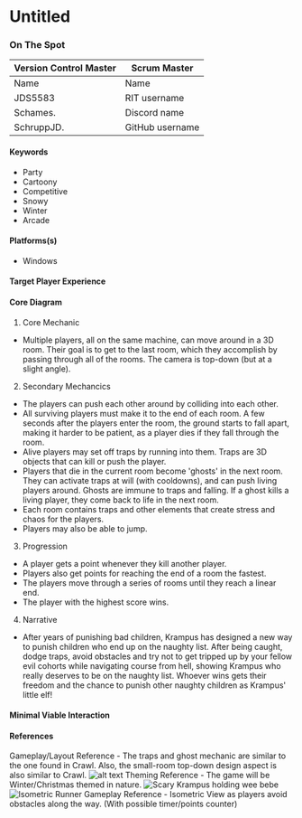 # Untitled

### On The Spot

| Version Control Master | Scrum Master    |
| ---------------------- | --------------- |
| Name                   | Name            |
| JDS5583                | RIT username    |
| Schames.               | Discord name    |
| SchruppJD.             | GitHub username |

#### Keywords

-   Party
-   Cartoony
-   Competitive
-   Snowy
-   Winter
-   Arcade

#### Platforms(s)

-   Windows

#### Target Player Experience

#### Core Diagram

1.  Core Mechanic
- Multiple players, all on the same machine, can move around in a 3D room. Their goal is to get to the last room, which they accomplish by passing through all of the rooms. The camera is top-down (but at a slight angle).

2.  Secondary Mechancics
- The players can push each other around by colliding into each other.
- All surviving players must make it to the end of each room. A few seconds after the players enter the room, the ground starts to fall apart, making it harder to be patient, as a player dies if they fall through the room.
- Alive players may set off traps by running into them. Traps are 3D objects that can kill or push the player.
- Players that die in the current room become 'ghosts' in the next room. They can activate traps at will (with cooldowns), and can push living players around. Ghosts are immune to traps and falling. If a ghost kills a living player, they come back to life in the next room.
- Each room contains traps and other elements that create stress and chaos for the players.
- Players may also be able to jump.
3.  Progression
- A player gets a point whenever they kill another player.
- Players also get points for reaching the end of a room the fastest.
- The players move through a series of rooms until they reach a linear end.
- The player with the highest score wins.

4.  Narrative
- After years of punishing bad children, Krampus has designed a new way to punish children who end up on the naughty list. After being caught, dodge traps, avoid obstacles and try not to get tripped up by your fellow evil cohorts while navigating course from hell, showing Krampus who really deserves to be on the naughty list. Whoever wins gets their freedom and the chance to punish other naughty children as Krampus' little elf!
#### Minimal Viable Interaction
#### References
Gameplay/Layout Reference - The traps and ghost mechanic are similar to the one found in Crawl. Also, the small-room top-down design aspect is also similar to Crawl.
![alt text](https://edge.alluremedia.com.au/m/k/2014/05/crawl3.jpg "Crawl")
Theming Reference - The game will be Winter/Christmas themed in nature.
![Scary Krampus holding wee bebe](https://www.wweek.com/resizer/kt8_j8nSzFzNIrPWKqwh_CDBw9E=/1200x0/filters:quality(100)/s3.amazonaws.com/arc-wordpress-client-uploads/wweek/wp-content/uploads/2018/11/29160904/26172944_1791082507569786_6080951049921406738_o-e1543537037658.jpg)
![Isometric Runner](https://res.cloudinary.com/dylgjm9z8/image/upload/c_scale,w_949/v1430454005/PH_DP_WaterfallStream_avawhs.jpg)
Gameplay Reference - Isometric View as players avoid obstacles along the way. (With possible timer/points counter)
